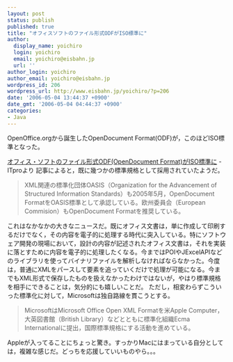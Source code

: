 ```yaml
---
layout: post
status: publish
published: true
title: "オフィスソフトのファイル形式ODFがISO標準に"
author:
  display_name: yoichiro
  login: yoichiro
  email: yoichiro@eisbahn.jp
  url: ''
author_login: yoichiro
author_email: yoichiro@eisbahn.jp
wordpress_id: 206
wordpress_url: http://www.eisbahn.jp/yoichiro/?p=206
date: '2006-05-04 13:44:37 +0900'
date_gmt: '2006-05-04 04:44:37 +0900'
categories:
- Java
---
```


OpenOffice.orgから誕生したOpenDocument Format(ODF)が，このほどISO標準となった。

[オフィス・ソフトのファイル形式ODF(OpenDocument Format)がISO標準に](http://itpro.nikkeibp.co.jp/article/NEWS/20060504/236970/) - ITproより
記事によると，既に幾つかの標準規格として採用されていたようだ。

>XML関連の標準化団体OASIS（Organization for the Advancement of Structured Information Standards）も2005年5月，OpenDocument FormatをOASIS標準として承認している。欧州委員会（European Commision）もOpenDocument Formatを推奨している。

これはなかなかの大きなニュースだ。既にオフィス文書は，単に作成して印刷するだけでなく，その内容を電子的に処理する時代に突入している。特にソフトウェア開発の現場において，設計の内容が記述されたオフィス文書は，それを実装に落とすために内容を電子的に処理したくなる。今まではPOIやJExcelAPIなどのライブラリを使ってバイナリファイルを解析しなければならなかった。今度は，普通にXMLをパースして要素を追っていくだけで処理が可能になる。今までもXML形式で保存したものを扱えなかったわけではないが，やはり標準規格を相手にできることは，気分的にも嬉しいことだ。
ただし，相変わらずこういった標準化に対して，Microsoftは独自路線を貫こうとする。

>MicrosoftはMicrosoft Office Open XML Formatを米Apple Computer，大英図書館（British Library）などとともに標準化組織Ecma Internationalに提出，国際標準規格にする活動を進めている。

Appleが入ってることにちょっと驚き。すっかりMacにはまっている自分としては，複雑な感じだ。どっちを応援していいものやら。。。
